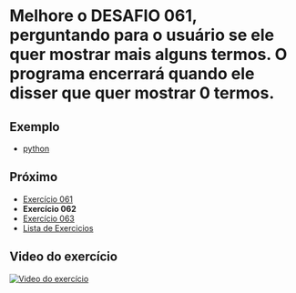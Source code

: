 # Melhore o DESAFIO 061, perguntando para o usuário se ele quer mostrar mais alguns termos. O programa encerrará quando ele disser que quer mostrar 0 termos.

## Exemplo

- [python](python)

## Próximo

- [Exercício 061](../061)
- **Exercício 062**
- [Exercício 063](../063)
- [Lista de Exercicios](../)

## Video do exercício

[![Video do exercício](https://img.youtube.com/vi/BWAWq7n6PCk/maxresdefault.jpg)](https://youtu.be/BWAWq7n6PCk)